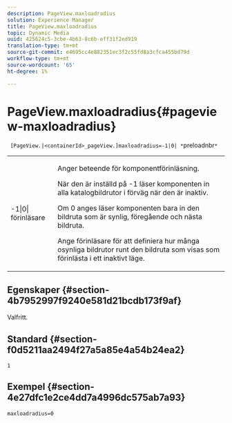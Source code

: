 ```yaml
---
description: PageView.maxloadradius
solution: Experience Manager
title: PageView.maxloadradius
topic: Dynamic Media
uuid: 425624c5-3cbe-4b63-8c6b-eff31f2ed919
translation-type: tm+mt
source-git-commit: e4695cc4e882351ec3f2c55fd8a3cfca455bd79d
workflow-type: tm+mt
source-wordcount: '65'
ht-degree: 1%

---
```



# PageView.maxloadradius{#pageview-maxloadradius}

` [PageView.|<containerId>_pageView.]maxloadradius=-1|0| *`preloadnbr`*`

<table id="table_985ADD6C9BD04C629A84C9C625CCCFEB"> 
 <tbody> 
  <tr> 
   <td colname="col1"> <p><span class="codeph">-1|0|<span class="varname"> förinläsare</span></span> </p> </td> 
   <td colname="col2"> <p>Anger beteende för komponentförinläsning. </p> <p>När den är inställd på <span class="codeph"> -1</span> läser komponenten in alla katalogbildrutor i förväg när den är inaktiv. </p> <p> Om <span class="codeph"> 0</span> anges läser komponenten bara in den bildruta som är synlig, föregående och nästa bildruta. </p> <p>Ange <span class="codeph"><span class="varname"> förinläsare</span></span> för att definiera hur många osynliga bildrutor runt den bildruta som visas som förinlästa i ett inaktivt läge. </p> </td> 
  </tr> 
 </tbody> 
</table>

## Egenskaper {#section-4b7952997f9240e581d21bcdb173f9af}

Valfritt.

## Standard {#section-f0d5211aa2494f27a5a85e4a54b24ea2}

`1`

## Exempel {#section-4e27dfc1e2ce4dd7a4996dc575ab7a93}

`maxloadradius=0`
